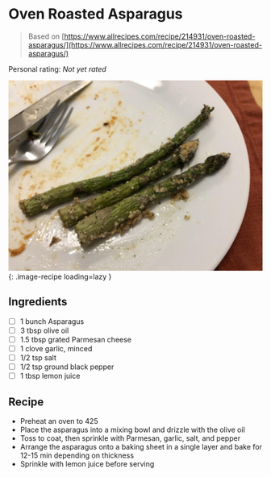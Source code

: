 <!-- Do not modify sections with "AUTO-*". They are updated by make.py -->

# Oven Roasted Asparagus

> Based on [https://www.allrecipes.com/recipe/214931/oven-roasted-asparagus/](https://www.allrecipes.com/recipe/214931/oven-roasted-asparagus/)

<!-- rating=0; (User can specify rating on scale of 1-5) -->
<!-- AUTO-UserRating -->
Personal rating: *Not yet rated*
<!-- /AUTO-UserRating -->

<!-- name_image=oven_roasted_asparagus.jpeg; (User can specify image name) -->
<!-- AUTO-Image -->
![oven_roasted_asparagus.jpeg](./oven_roasted_asparagus.jpeg){: .image-recipe loading=lazy }
<!-- /AUTO-Image -->

## Ingredients

* [ ] 1 bunch Asparagus
* [ ] 3 tbsp olive oil
* [ ] 1.5 tbsp grated Parmesan cheese
* [ ] 1 clove garlic, minced
* [ ] 1/2 tsp salt
* [ ] 1/2 tsp ground black pepper
* [ ] 1 tbsp lemon juice

## Recipe

* Preheat an oven to 425
* Place the asparagus into a mixing bowl and drizzle with the olive oil
* Toss to coat, then sprinkle with Parmesan, garlic, salt, and pepper
* Arrange the asparagus onto a baking sheet in a single layer and bake for 12-15 min depending on thickness
* Sprinkle with lemon juice before serving
